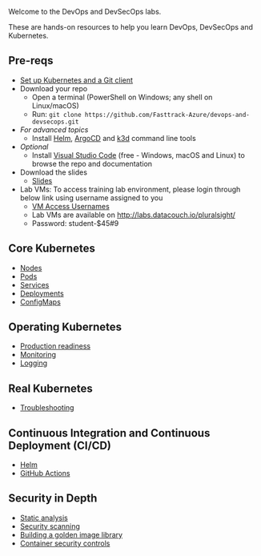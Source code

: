 Welcome to the DevOps and DevSecOps labs.

These are hands-on resources to help you learn DevOps, DevSecOps and Kubernetes.

## Pre-reqs

 - [Set up Kubernetes and a Git client](./setup/README.md) 
 - Download your repo
    - Open a terminal (PowerShell on Windows; any shell on Linux/macOS) 
    - Run: `git clone https://github.com/Fasttrack-Azure/devops-and-devsecops.git`
- _For advanced topics_
    - Install [Helm](https://helm.sh/docs/intro/install/), [ArgoCD](https://argoproj.github.io/argo-cd/getting_started/#2-download-argo-cd-cli) and [k3d](https://k3d.io/v4.4.8/#installation) command line tools
- _Optional_
    - Install [Visual Studio Code](https://code.visualstudio.com) (free - Windows, macOS and Linux) to browse the repo and documentation
- Download the slides
    - [Slides](https://drive.google.com/drive/folders/1AMOXQ00MVHNFIoAp_nqEmar_uurELyf_?usp=sharing)
- Lab VMs: To access training lab environment, please login through below link using username assigned to you 
    - [VM Access Usernames](https://docs.google.com/spreadsheets/d/1eGg5gEBJAYJaoWb1OsHxu05XVjzFW-MGUm-P5QWhDVI/edit?usp=sharing)
    - Lab VMs are available on http://labs.datacouch.io/pluralsight/ 
    - Password: student-$45#9

## Core Kubernetes

- [Nodes](labs/nodes/README.md)
- [Pods](labs/pods/README.md)
- [Services](labs/services/README.md)
- [Deployments](labs/deployments/README.md)
- [ConfigMaps](labs/configmaps/README.md)

## Operating Kubernetes

- [Production readiness](labs/productionizing/README.md)
- [Monitoring](labs/monitoring/README.md)
- [Logging](labs/logging/README.md)

## Real Kubernetes

- [Troubleshooting](labs/troubleshooting/README.md)

## Continuous Integration and Continuous Deployment (CI/CD)

- [Helm](labs/helm/README.md)
- [GitHub Actions](labs/actions/README.md)

## Security in Depth

- [Static analysis](./labs/static-analysis/README.md)
- [Security scanning](./labs/scanning/README.md)
- [Building a golden image library](./labs/golden-images/README.md)
- [Container security controls](./labs/container-security/README.md)
